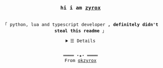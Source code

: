 <h3 align="center"><samp>hi i am <b><a rel="nofollow noopener noreferrer" target="_blank" href="https://ppl.moe/u/zyrox">zyrox</a></b></samp></h3>
<p align="center"><br>
  <samp>
    「 python, lua and typescript developer <b>, definitely didn't steal this readme</b> 」<br>
  </samp>
</p>
<details align="center">
   <summary> <samp>&#9776; Details</samp></summary>
   <p align="center">
     <br>
      <a href="https://github.com/okzyrox?tab=repositories" target="_blank"><img alt="Code" src="https://img.shields.io/badge/-code-000000?style=flat-square&logo=Plex&logoColor=white"></a>
      <a href="https://github.com/okzyrox?tab=repositories&language=python" target="_blank"><img alt="Python" src="https://img.shields.io/badge/-Python-3572A5?style=flat-square&logo=Python&logoColor=white"></a>
      <a href="https://github.com/okzyrox?tab=repositories&language=typescript" target="_blank"><img alt="TypeScript" src="https://img.shields.io/badge/-Typescript-blue?style=plastic&logo=typescript"></a>
      <a href="https://github.com/okzyrox?tab=repositories&language=c%2B%2B" target="_blank"><img alt="C++" src="https://img.shields.io/badge/-C%2B%2B-f34b7d?style=flat-square&logo=C%2B%2B&logoColor=white"></a>
  <br>
  <img src="https://github-readme-stats.vercel.app/api?username=okzyrox&show_icons=true&hide_border=true&hide=issues&title_color=5391FE&icon_color=000000&text_color=555"></img><br>
  </samp>
  </p>
</details>
<br>
<samp>
  <p align="center">
    ════ ⋆★⋆ ════<br>
    From <a href="https://github.com/okzyrox/okzyrox">okzyrox</a>
  </p>
</samp>
